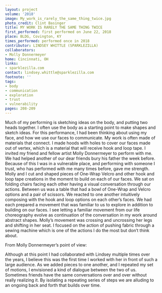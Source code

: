 ```yaml
---
layout: project
volume: '2018'
image: My_work_is_rarely_the_same_thing_twice.jpg
photo_credit: Clint Basinger
title: MY WORK IS RARELY THE SAME THING TWICE
first_performed: first performed on June 22, 2018
place: BLDG, Covington, KY
times_performed: performed once in 2018
contributor: LINDSEY WHITTLE (SPARKLEZILLA)
collaborators:
- Molly Donnermeyer
home: Cincinnati, OH
links:
- sparklezilla.com
contact: lindsey.whittle@sparklezilla.com
footnote: ''
tags:
- body
- communication
- exploration
- trust
- vulnerability
pages: 208-209
---
```


Much of my performing is sketching ideas on the body, and putting two heads together. I often use the body as a starting point to make shapes and sketch ideas. For this performance, I had been thinking about using my face, and how we use our faces to communicate. My work is often made of materials that connect. I made hoods with holes to cover our faces made out of vertex, which is a material that will receive hook and loop tape. I invited my friend and fellow artist Molly Donnermeyer to perform with me. We had helped another of our dear friends bury his father the week before. Because of this I was in a vulnerable place, and performing with someone I trust, who has performed with me many times before, gave me strength. Molly and I cut and shaped pieces of One-Wrap Velcro and other hook and loop tape creations in the moment to build on each of our faces. We sat on folding chairs facing each other having a visual conversation through our actions. Between us was a table that had a bowl of One-Wrap and Velcro options and a pair of scissors. We reacted to one another intuitively composing with the hook and loop options on each other’s faces. We had each prepared a movement that was familiar to us to explore in addition to building on our faces. I see letting a familiar movement from our life choreography evolve as continuation of the conversation in my work around abstract shapes. Molly’s movement was crossing and uncrossing her legs and shifting in her seat. I focused on the action of pushing fabric through a sewing machine which is one of the actions I do the most but don’t think about.

From Molly Donnermeyer’s point of view:

Although at this point I had collaborated with Lindsey multiple times over the years, I believe this was the first time I worked with her in front of such a large audience. As we added pieces to one another, and I repeated my set of motions, I envisioned a kind of dialogue between the two of us. Sometimes friends have the same conversations over and over without really realizing it. By isolating a repeating series of steps we are alluding to an ongoing back and forth that builds over time.
